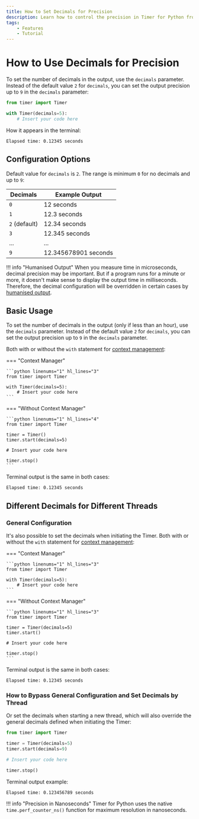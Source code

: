 ```yaml
---
title: How to Set Decimals for Precision
description: Learn how to control the precision in Timer for Python from 0 to 9 decimals. Includes code examples for beginners and advanced users.
tags:
    - Features
    - Tutorial
---
```


# How to Use Decimals for Precision
To set the number of decimals in the output, use the `decimals` parameter. Instead of the default value `2` for `decimals`, you can set the output precision up to `9` in the `decimals` parameter:

```python linenums="1" hl_lines="3"
from timer import Timer

with Timer(decimals=5):
    # Insert your code here
```

How it appears in the terminal:

```text title=""
Elapsed time: 0.12345 seconds
```

## Configuration Options
Default value for `decimals` is `2`. The range is minimum `0` for no decimals and up to `9`:

| Decimals | Example Output |
| --- | --- |
| `0` | 12 seconds |
| `1` | 12.3 seconds |
| `2` (default) | 12.34 seconds |
| `3` | 12.345 seconds |
| ... | ...
| `9` | 12.345678901 seconds |

!!! info "Humanised Output"
    When you measure time in microseconds, decimal precision may be important. But if a program runs for a minute or more, it doesn't make sense to display the output time in milliseconds. Therefore, the decimal configuration will be overridden in certain cases by [humanised output](humanised-output.md).

## Basic Usage
To set the number of decimals in the output (only if less than an hour), use the `decimals` parameter. Instead of the default value `2` for `decimals`, you can set the output precision up to `9` in the `decimals` parameter.

Both with or without the `with` statement for [context management](context-manager.md):

=== "Context Manager"

    ```python linenums="1" hl_lines="3"
    from timer import Timer

    with Timer(decimals=5):
        # Insert your code here
    ```

=== "Without Context Manager"

    ```python linenums="1" hl_lines="4"
    from timer import Timer

    timer = Timer()
    timer.start(decimals=5)

    # Insert your code here

    timer.stop()
    ```

Terminal output is the same in both cases:

```text title=""
Elapsed time: 0.12345 seconds
```

## Different Decimals for Different Threads
### General Configuration
It's also possible to set the decimals when initiating the Timer. Both with or without the `with` statement for [context management](context-manager.md):

=== "Context Manager"

    ```python linenums="1" hl_lines="3"
    from timer import Timer

    with Timer(decimals=5):
        # Insert your code here
    ```

=== "Without Context Manager"

    ```python linenums="1" hl_lines="3"
    from timer import Timer

    timer = Timer(decimals=5)
    timer.start()

    # Insert your code here

    timer.stop()
    ```

Terminal output is the same in both cases:

```text title=""
Elapsed time: 0.12345 seconds
```

### How to Bypass General Configuration and Set Decimals by Thread
Or set the decimals when starting a new thread, which will also override the general decimals defined when initiating the Timer:

```python linenums="1" hl_lines="3 4"
from timer import Timer

timer = Timer(decimals=5)
timer.start(decimals=9)

# Insert your code here

timer.stop()
```

Terminal output example:

```text title=""
Elapsed time: 0.123456789 seconds
```

!!! info "Precision in Nanoseconds"
    Timer for Python uses the native `time.perf_counter_ns()` function for maximum resolution in nanoseconds.
